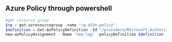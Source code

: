 ## Azure Policy through powershell
```powershell
#get resource group
$rg = get-azresourcegroup -name "rg-d11n-policy"
$definition = Get-AzPolicyDefinition -Id "/providers/Microsoft.Authorization/policyDefinitions/4f9dc7db-30c1-420c-b61a-e1d640128d26"
new-azPolicyAssignment - Name "new tag" -policyDefinition $definition -Scop $rg.ResourceID
```
